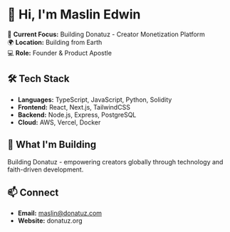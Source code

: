 # 👋 Hi, I'm Maslin Edwin

🚀 **Current Focus:** Building Donatuz - Creator Monetization Platform  
🌍 **Location:** Building from Earth  
💻 **Role:** Founder & Product Apostle  

## 🛠️ Tech Stack
- **Languages:** TypeScript, JavaScript, Python, Solidity
- **Frontend:** React, Next.js, TailwindCSS
- **Backend:** Node.js, Express, PostgreSQL
- **Cloud:** AWS, Vercel, Docker

## 🎯 What I'm Building
Building Donatuz - empowering creators globally through technology and faith-driven development.

## 📫 Connect
- **Email:** maslin@donatuz.com
- **Website:** donatuz.org